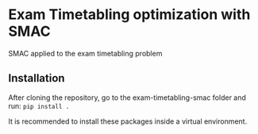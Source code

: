 # Exam Timetabling optimization with SMAC

SMAC applied to the exam timetabling problem

## Installation

After cloning the repository, go to the exam-timetabling-smac folder and run:
  `pip install . `

It is recommended to install these packages inside a virtual environment.

